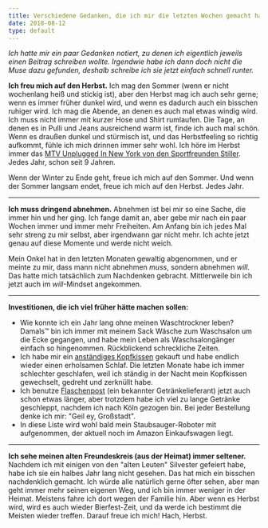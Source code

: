 ```yaml
---
title: Verschiedene Gedanken, die ich mir die letzten Wochen gemacht habe
date: 2018-08-12
type: default
---
```


_Ich hatte mir ein paar Gedanken notiert, zu denen ich eigentlich jeweils einen Beitrag schreiben wollte. Irgendwie habe ich dann doch nicht die Muse dazu gefunden, deshalb schreibe ich sie jetzt einfach schnell runter._

**Ich freu mich auf den Herbst.** Ich mag den Sommer (wenn er nicht wochenlang heiß und stickig ist), aber den Herbst mag ich auch sehr gerne; wenn es immer früher dunkel wird, und wenn es dadurch auch ein bisschen ruhiger wird. Ich mag die Abende, an denen es auch mal etwas windig wird. Ich muss nicht immer mit kurzer Hose und Shirt rumlaufen. Die Tage, an denen es in Pulli und Jeans ausreichend warm ist, finde ich auch mal schön. Wenn es draußen dunkel und stürmisch ist, und das Herbstfeeling so richtig aufkommt, fühle ich mich drinnen immer sehr wohl. Ich höre im Herbst immer das [MTV Unplugged In New York von den Sportfreunden Stiller](https://open.spotify.com/album/3Wii5nKRFWQyV4LjsPgiHS?si=jLKN2M-0QfOoyJj9tn7k2A). Jedes Jahr, schon seit 9 Jahren.

Wenn der Winter zu Ende geht, freue ich mich auf den Sommer. Und wenn der Sommer langsam endet, freue ich mich auf den Herbst. Jedes Jahr.

---

**Ich muss dringend abnehmen.** Abnehmen ist bei mir so eine Sache, die immer hin und her ging. Ich fange damit an, aber gebe mir nach ein paar Wochen immer und immer mehr Freiheiten. Am Anfang bin ich jedes Mal sehr streng zu mir selbst, aber irgendwann gar nicht mehr. Ich achte jetzt genau auf diese Momente und werde nicht weich.

Mein Onkel hat in den letzten Monaten gewaltig abgenommen, und er meinte zu mir, dass mann nicht abnehmen _muss_, sondern abnehmen _will_. Das hatte mich tatsächlich zum Nachdenken gebracht. Mittlerweile bin ich jetzt auch im _will_-Mindset angekommen.

---

**Investitionen, die ich viel früher hätte machen sollen:**

- Wie konnte ich ein Jahr lang ohne meinen Waschtrockner leben? Damals™ bin ich immer mit meinem Sack Wäsche zum Waschsalon um die Ecke gegangen, und habe mein Leben als Waschsalongänger einfach so hingenommen. Rückblickend schreckliche Zeiten.
- Ich habe mir ein [anständiges Kopfkissen](https://www.amazon.de/dp/B073JQW1KW/) gekauft und habe endlich wieder einen erholsamen Schlaf. Die letzten Monate habe ich immer schlechter geschlafen, weil ich ständig in der Nacht mein Kopfkissen gewechselt, gedreht und zerknüllt habe.
- Ich benutze [Flaschenpost](https://www.flaschenpost.de/) (ein bekannter Getränkelieferant) jetzt auch schon etwas länger, aber trotzdem habe ich viel zu lange Getränke geschleppt, nachdem ich nach Köln gezogen bin. Bei jeder Bestellung denke ich mir: "Geil ey, Großstadt".
- In diese Liste wird wohl bald mein Staubsauger-Roboter mit aufgenommen, der aktuell noch im Amazon Einkaufswagen liegt.

---

**Ich sehe meinen alten Freundeskreis (aus der Heimat) immer seltener.** Nachdem ich mit einigen von den "alten Leuten" Silvester gefeiert habe, habe ich sie ein halbes Jahr lang nicht gesehen. Das hat mich ein bisschen nachdenklich gemacht. Ich würde alle natürlich gerne öfter sehen, aber man geht immer mehr seinen eigenen Weg, und ich bin immer weniger in der Heimat. Meistens fahre ich dort wegen der Familie hin. Aber wenn es Herbst wird, wird es auch wieder Bierfest-Zeit, und da werde ich bestimmt die Meisten wieder treffen. Darauf freue ich mich! Hach, Herbst.
